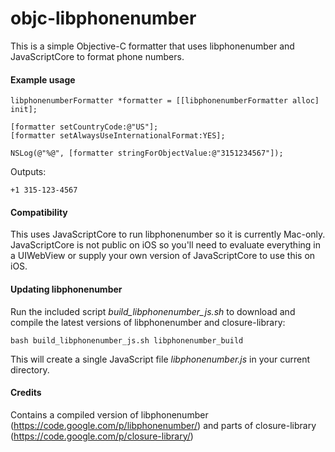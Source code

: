 objc-libphonenumber
===================

This is a simple Objective-C formatter that uses libphonenumber and JavaScriptCore to format phone numbers.

#### Example usage

    libphonenumberFormatter *formatter = [[libphonenumberFormatter alloc] init];
    
    [formatter setCountryCode:@"US"];
    [formatter setAlwaysUseInternationalFormat:YES];
        
    NSLog(@"%@", [formatter stringForObjectValue:@"3151234567"]);

Outputs:

    +1 315-123-4567

#### Compatibility

This uses JavaScriptCore to run libphonenumber so it is currently Mac-only. JavaScriptCore is not public on iOS so you'll need to evaluate everything in a UIWebView or supply your own version of JavaScriptCore to use this on iOS.

#### Updating libphonenumber

Run the included script *build\_libphonenumber\_js.sh* to download and compile the latest versions of libphonenumber and closure-library:

    bash build_libphonenumber_js.sh libphonenumber_build

This will create a single JavaScript file *libphonenumber.js* in your current directory.

#### Credits
Contains a compiled version of libphonenumber (https://code.google.com/p/libphonenumber/) and parts of closure-library (https://code.google.com/p/closure-library/)